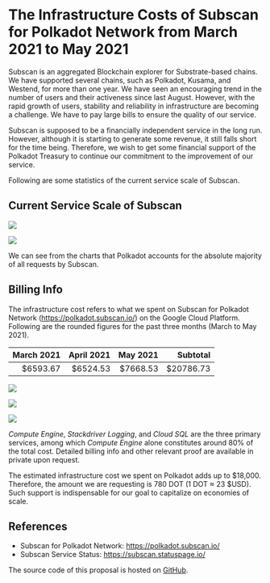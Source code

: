 # The Infrastructure Costs of Subscan for Polkadot Network from March 2021 to May 2021

Subscan is an aggregated Blockchain explorer for Substrate-based chains. We have supported several chains, such as Polkadot, Kusama, and Westend, for more than one year. We have seen an encouraging trend in the number of users and their activeness since last August. However, with the rapid growth of users, stability and reliability in infrastructure are becoming a challenge. We have to pay large bills to ensure the quality of our service.

Subscan is supposed to be a financially independent service in the long run. However, although it is starting to generate some revenue, it still falls short for the time being. Therefore, we wish to get some financial support of the Polkadot Treasury to continue our commitment to the improvement of our service.

Following are some statistics of the current service scale of Subscan.

## Current Service Scale of Subscan

![](subscan-cloudflare.png)

![](subscan-qps-per-network.png)

We can see from the charts that Polkadot accounts for the absolute majority of all requests by Subscan.

## Billing Info

The infrastructure cost refers to what we spent on Subscan for Polkadot Network (<https://polkadot.subscan.io/>) on the Google Cloud Platform. Following are the rounded figures for the past three months (March to May 2021).

| March 2021 | April 2021 | May 2021 |  Subtotal |
| ---------: | ---------: | -------: | --------: |
|   $6593.67 |   $6524.53 | $7668.53 | $20786.73 |

![](cost-table-march.png)

![](cost-table-april.png)

![](cost-table-may.png)

*Compute Engine*, *Stackdriver Logging*, and *Cloud SQL* are the three primary services, among which *Compute Engine* alone constitutes around 80% of the total cost. Detailed billing info and other relevant proof are available in private upon request.

The estimated infrastructure cost we spent on Polkadot adds up to $18,000. Therefore, the amount we are requesting is 780 DOT (1 DOT ≈ 23 $USD). Such support is indispensable for our goal to capitalize on economies of scale.

## References

- Subscan for Polkadot Network: https://polkadot.subscan.io/
- Subscan Service Status: https://subscan.statuspage.io/

The source code of this proposal is hosted on [GitHub](https://github.com/itering/subscan-treasury-proposals/blob/master/infrastructure-costs-2021-march-to-may/polkadot.md).